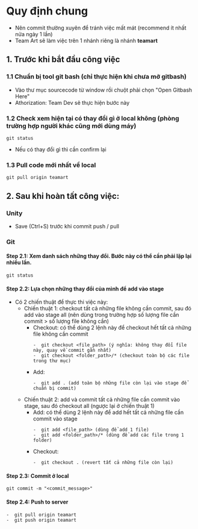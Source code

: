 # Quy định chung
- Nên commit thường xuyên để tránh việc mất mát (recommend ít nhất nửa ngày 1 lần)
- Team Art sẽ làm việc trên 1 nhánh riêng là nhánh **teamart**

## 1. Trước khi bắt đầu công việc
### 1.1 Chuẩn bị tool git bash (chỉ thực hiện khi chưa mở gitbash)
- Vào thư mục sourcecode từ window rồi chuột phải chọn "Open Gitbash Here"
- Athorization: Team Dev sẽ thực hiện bước này

### 1.2 Check xem hiện tại có thay đổi gì ở local không (phòng trường hợp người khác cũng mới dùng máy)
```console 
git status 
```
- Nếu có thay đổi gì thì cần confirm lại

### 1.3 Pull code mới nhất về local
```console 
git pull origin teamart
```

## 2. Sau khi hoàn tất công việc:

### Unity
- Save (Ctrl+S) trước khi commit push / pull

### Git
#### Step 2.1: Xem danh sách những thay đổi. Bước này có thể cần phải lặp lại nhiều lần.
```console 
git status
```

#### Step 2.2: Lựa chọn những thay đổi của mình để add vào stage
- Có 2 chiến thuật để thực thi việc này:
    - Chiến thuật 1: checkout tất cả những file không cần commit, sau đó add vào stage all (nên dùng trong trường hợp số lượng file cần commit > số lượng file không cần)
        - Checkout: có thể dùng 2 lệnh này để checkout hết tất cả những file không cần commit
            ```console 
            -  git checkout <file_path> (ý nghĩa: không thay đổi file này, quay về commit gần nhất)
            -  git checkout <folder_path>/* (checkout toàn bộ các file trong thư mục)
            ```
        - Add:
            ```console 
            -  git add . (add toàn bộ những file còn lại vào stage để chuẩn bị commit)
            ```
    - Chiến thuật 2: add và commit tất cả những file cần commit vào stage, sau đó checkout all (ngược lại ở chiến thuật 1)
        - Add: có thể dùng 2 lệnh này để add hết tất cả những file cần commit vào stage
            ```console 
            -  git add <file_path> (dùng để add 1 file)
            -  git add <folder_path>/* (dùng để add các file trong 1 folder)
            ```
        - Checkout:
            ```console
            -  git checkout . (revert tất cả những file còn lại)
            ```

#### Step 2.3: Commit ở local
```console 
git commit -m "<commit_message>"
```

#### Step 2.4: Push to server
```console 
-  git pull origin teamart
-  git push origin teamart
```
